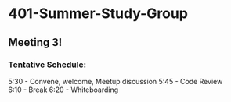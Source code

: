 # 401-Summer-Study-Group

## Meeting 3!

### Tentative Schedule:

5:30 - Convene, welcome, Meetup discussion 
5:45 - Code Review  
6:10 - Break
6:20 - Whiteboarding